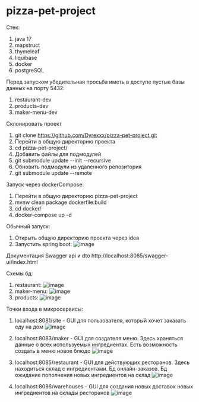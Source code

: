 # pizza-pet-project
Стек:
  1. java 17
  2. mapstruct
  3. thymeleaf
  4. liquibase
  5. docker
  6. postgreSQL

     
Перед запуском убедительная просьба иметь в доступе пустые базы данных на порту 5432:
  1. restaurant-dev
  2. products-dev
  3. maker-menu-dev


Склонировать проект
1. git clone https://github.com/Dyrexxx/pizza-pet-project.git
2. Перейти в общую директорию проекта
3. cd pizza-pet-project/
4. Добавить файлы для подмодулей
5. git submodule update --init --recursive
6. Обновить подмодули из удаленного репозитория
7. git submodule update --remote

Запуск через dockerCompose:
1. Перейти в общую директорию pizza-pet-project
2. mvnw clean package dockerfile:build
3. cd docker/
4. docker-compose up -d

Обычный запуск:
1. Открыть общую директорию проекта через idea
2. Запустить spring boot:
   ![image](https://github.com/user-attachments/assets/762a93bf-2629-4316-8d1b-e339c2f11c57)

Документация Swagger api и dto http://localhost:8085/swagger-ui/index.html

Схемы бд:
1. restaurant: ![image](https://github.com/user-attachments/assets/80c0b263-9a42-4957-9d69-f5be173c0911)
2. maker-menu: ![image](https://github.com/user-attachments/assets/f2bb6231-6817-4813-b9a2-df83a7b8e18e)
3. products: ![image](https://github.com/user-attachments/assets/1ef15371-6fdc-4a82-890c-8ac30ae3f0ea)




Точки входа в микросервисы:
  1. localhost:8081/site - GUI для пользователя, который хочет заказать еду на дом ![image](https://github.com/user-attachments/assets/911c4b5b-f40d-409e-82bc-e585ef479f1f)

  2. localhost:8083/maker - GUI для создателя меню. Здесь храняться данные о всех используемых ингредиентах. Есть возможность создать в меню новое блюдо ![image](https://github.com/user-attachments/assets/72372a42-6d4a-483b-a600-92fd7e162cae)

  3. localhost:8085/restaurant - GUI для действующих ресторанов. Здесь находиться склад с ингредиентами. Бд онлайн-заказов. Бд ожидание пополнения новых ингредиентов на склад ![image](https://github.com/user-attachments/assets/e0212cd5-c02d-46b7-a8a0-c7e8a356f729)

  4. localhost:8086/warehouses - GUI для создания новых доставок новых ингредиентов на склады ресторанов ![image](https://github.com/user-attachments/assets/140d1923-9979-452b-b9b5-c03784ea292b)




